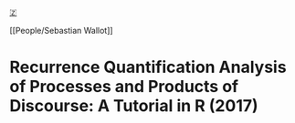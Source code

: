 [🇿](zotero://select/library/items/HPMPJ3LM)

[[People/Sebastian Wallot]] 
# Recurrence Quantification Analysis of Processes and Products of Discourse: A Tutorial in R (2017)

